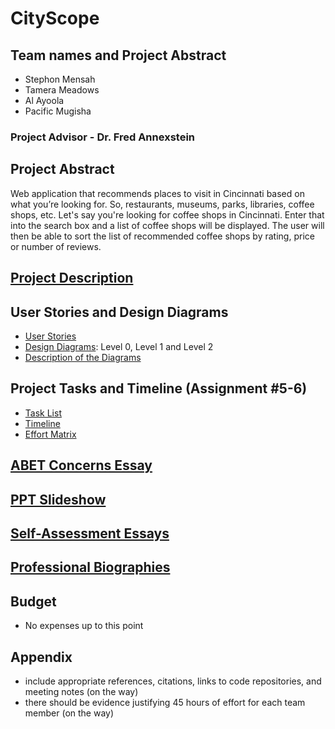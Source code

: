 # CityScope

## Team names and Project Abstract 
 - Stephon Mensah
 - Tamera Meadows
 - Al Ayoola
 - Pacific Mugisha

### Project Advisor - Dr. Fred Annexstein
## Project Abstract
Web application that recommends places to visit in Cincinnati based on what you’re looking for. So, restaurants, museums, parks, libraries, coffee shops, etc. Let's say you're looking for coffee shops in Cincinnati. Enter that into the search box and a list of coffee shops will be displayed. The user will then be able to sort the list of recommended coffee shops by rating, price or number of reviews. 

## [Project Description](https://github.com/stephon0518/SeniorDesign/blob/main/Project-Description.md)

## User Stories and Design Diagrams
 - [User Stories](https://github.com/stephon0518/SeniorDesign/blob/main/User%20Stories%20and%20Design%20Diagrams/User_Stories.md)
 - [Design Diagrams](https://github.com/stephon0518/SeniorDesign/blob/main/User%20Stories%20and%20Design%20Diagrams/DesignDiagrams-1.pdf): Level 0, Level 1 and Level 2
 - [Description of the Diagrams](https://github.com/stephon0518/SeniorDesign/blob/main/User%20Stories%20and%20Design%20Diagrams/DesignDiagramDescriptions)

## Project Tasks and Timeline (Assignment #5-6)
 - [Task List](https://github.com/stephon0518/SeniorDesign/blob/main/Project%20Tasks%20and%20Timeline/Tasklist.md)
 - [Timeline](https://github.com/stephon0518/SeniorDesign/blob/main/Project%20Tasks%20and%20Timeline/TimeLine.xlsx)
 - [Effort Matrix](https://github.com/stephon0518/SeniorDesign/blob/main/Project%20Tasks%20and%20Timeline/Effort%20Matrix)

## [ABET Concerns Essay](https://github.com/stephon0518/SeniorDesign/blob/main/Assignments/ABET%20Concerns%20Essay.pdf)

## [PPT Slideshow](https://github.com/stephon0518/SeniorDesign/blob/main/Assignments/PPT%20Slideshow.pptx)

## [Self-Assessment Essays](https://github.com/stephon0518/SeniorDesign/tree/main/Assignments/IndividualCapstones)

## [Professional Biographies](https://github.com/stephon0518/SeniorDesign/tree/main/ProfessionalBios)

## Budget
 - No expenses up to this point
   
## Appendix
 - include appropriate references, citations, links to code repositories, and meeting notes (on the way)
 - there should be evidence justifying 45 hours of effort for each team member (on the way)
